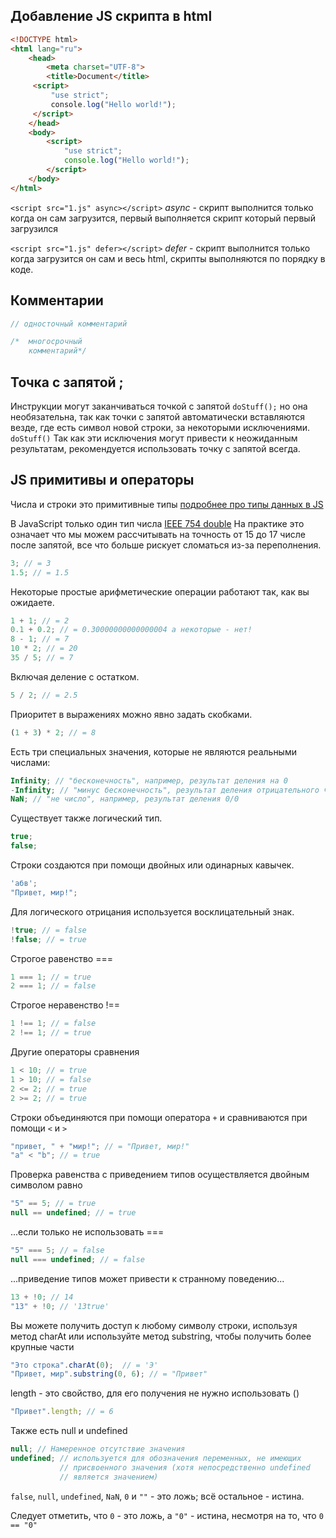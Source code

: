 ## Добавление JS скрипта в html

```html
<!DOCTYPE html>
<html lang="ru">
    <head>
        <meta charset="UTF-8">
        <title>Document</title>
     <script>
         "use strict";
         console.log("Hello world!");
     </script>
    </head>
    <body>
        <script>
            "use strict";
            console.log("Hello world!");
        </script>
    </body>
</html>
```

`<script src="1.js" async></script>`
*async* - скрипт выполнится только когда он сам загрузится, первый выполняется скрипт который первый загрузился

`<script src="1.js" defer></script>`
*defer* - скрипт выполнится только когда загрузится он сам и весь html, скрипты выполняются по порядку в коде.


## Комментарии

```js
// односточный комментарий

/*  многосрочный
    комментарий*/
```


## Точка с запятой ;

Инструкции могут заканчиваться точкой с запятой 
`doStuff();`
но она необязательна, так как точки с запятой автоматически вставляются везде, где есть символ новой строки, за некоторыми исключениями.
`doStuff()`
Так как эти исключения могут привести к неожиданным результатам, рекомендуется использовать точку с запятой всегда.


## JS примитивы и операторы

Числа и строки это примитивные типы [подробнее про типы данных в JS](Типы%20данных%20в%20JS.md)

В JavaScript только один тип числа [IEEE 754 double](Формат%20хранения%20числа%20двойной%20точности.md)
На практике это означает что мы можем рассчитывать на точность от 15 до 17 числе после запятой, все что больше рискует сломаться из-за переполнения.  
```js
3; // = 3
1.5; // = 1.5
```

Некоторые простые арифметические операции работают так, как вы ожидаете.
```js
1 + 1; // = 2
0.1 + 0.2; // = 0.30000000000000004 а некоторые - нет!
8 - 1; // = 7
10 * 2; // = 20
35 / 5; // = 7
```

Включая деление с остатком.
```js
5 / 2; // = 2.5
```

Приоритет в выражениях можно явно задать скобками.
```js
(1 + 3) * 2; // = 8
```

Есть три специальных значения, которые не являются реальными числами:
```js
Infinity; // "бесконечность", например, результат деления на 0
-Infinity; // "минус бесконечность", результат деления отрицательного числа на 0
NaN; // "не число", например, результат деления 0/0
```

Существует также логический тип.
```js
true;
false;
```

Строки создаются при помощи двойных или одинарных кавычек.
```js
'абв';
"Привет, мир!";
```

Для логического отрицания используется восклицательный знак.
```js
!true; // = false
!false; // = true
```

Строгое равенство ===
```js
1 === 1; // = true
2 === 1; // = false
```

Строгое неравенство !==
```js
1 !== 1; // = false
2 !== 1; // = true
```

Другие операторы сравнения
```js
1 < 10; // = true
1 > 10; // = false
2 <= 2; // = true
2 >= 2; // = true
```

Строки объединяются при помощи оператора `+`  и сравниваются при помощи `<` и `>`
```js
"привет, " + "мир!"; // = "Привет, мир!"
"a" < "b"; // = true
```

Проверка равенства с приведением типов осуществляется двойным символом равно
```js
"5" == 5; // = true
null == undefined; // = true
```

...если только не использовать ===
```js
"5" === 5; // = false
null === undefined; // = false 
```

...приведение типов может привести к странному поведению...
```js
13 + !0; // 14
"13" + !0; // '13true'
```

Вы можете получить доступ к любому символу строки, используя метод charAt или используйте метод substring, чтобы получить более крупные части
```js
"Это строка".charAt(0);  // = 'Э'
"Привет, мир".substring(0, 6); // = "Привет"
```

length - это свойство, для его получения не нужно использовать ()
```js
"Привет".length; // = 6
```

Также есть null и undefined
```js
null; // Намеренное отсутствие значения
undefined; // используется для обозначения переменных, не имеющих
           // присвоенного значения (хотя непосредственно undefined
           // является значением)
```

`false`, `null`, `undefined`, `NaN`, `0` и `""` - это ложь; всё остальное - истина.

Следует отметить, что `0` - это ложь, а `"0"` - истина, несмотря на то, что `0 == "0"`